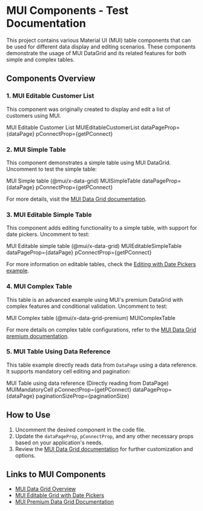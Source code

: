 # MUI Components - Test Documentation

This project contains various Material UI (MUI) table components that can be used for different data display and editing scenarios. These components demonstrate the usage of MUI DataGrid and its related features for both simple and complex tables.

## Components Overview

### 1. MUI Editable Customer List
This component was originally created to display and edit a list of customers using MUI.

MUI Editable Customer List
MUIEditableCustomerList dataPageProp={dataPage} pConnectProp={getPConnect}

### 2. MUI Simple Table
This component demonstrates a simple table using MUI DataGrid. Uncomment to test the simple table:

MUI Simple table (@mui/x-data-grid)
MUISimpleTable dataPageProp={dataPage} pConnectProp={getPConnect}

For more details, visit the [MUI Data Grid documentation](https://mui.com/x/react-data-grid/).

### 3. MUI Editable Simple Table
This component adds editing functionality to a simple table, with support for date pickers. Uncomment to test:

MUI Editable simple table (@mui/x-data-grid)
MUIEditableSimpleTable dataPageProp={dataPage} pConnectProp={getPConnect}

For more information on editable tables, check the [Editing with Date Pickers example](https://mui.com/x/react-data-grid/recipes-editing/#system-EditingWithDatePickers.tsx).

### 4. MUI Complex Table
This table is an advanced example using MUI's premium DataGrid with complex features and conditional validation. Uncomment to test:

MUI Complex table (@mui/x-data-grid-premium)
MUIComplexTable

For more details on complex table configurations, refer to the [MUI Data Grid premium documentation](https://mui.com/x/react-data-grid/recipes-editing/#conditional-validation).

### 5. MUI Table Using Data Reference
This table example directly reads data from `DataPage` using a data reference. It supports mandatory cell editing and pagination:

MUI Table using data reference (Directly reading from DataPage)
MUIMandatoryCell pConnectProp={getPConnect} dataPageProp={dataPage} paginationSizeProp={paginationSize}

## How to Use

1. Uncomment the desired component in the code file.
2. Update the `dataPageProp`, `pConnectProp`, and any other necessary props based on your application's needs.
3. Review the [MUI Data Grid documentation](https://mui.com/x/react-data-grid/) for further customization and options.

## Links to MUI Components
- [MUI Data Grid Overview](https://mui.com/x/react-data-grid/)
- [MUI Editable Grid with Date Pickers](https://mui.com/x/react-data-grid/recipes-editing/#system-EditingWithDatePickers.tsx)
- [MUI Premium Data Grid Documentation](https://mui.com/x/react-data-grid-premium/)
